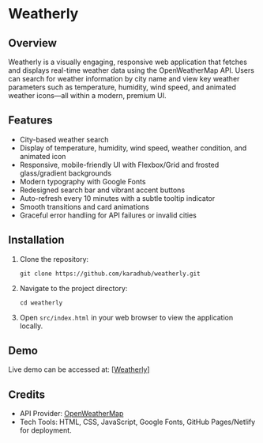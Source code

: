 # Weatherly

## Overview
Weatherly is a visually engaging, responsive web application that fetches and displays real-time weather data using the OpenWeatherMap API. Users can search for weather information by city name and view key weather parameters such as temperature, humidity, wind speed, and animated weather icons—all within a modern, premium UI.

## Features
- City-based weather search
- Display of temperature, humidity, wind speed, weather condition, and animated icon
- Responsive, mobile-friendly UI with Flexbox/Grid and frosted glass/gradient backgrounds
- Modern typography with Google Fonts
- Redesigned search bar and vibrant accent buttons
- Auto-refresh every 10 minutes with a subtle tooltip indicator
- Smooth transitions and card animations
- Graceful error handling for API failures or invalid cities

## Installation
1. Clone the repository:
   ```
   git clone https://github.com/karadhub/weatherly.git
   ```
2. Navigate to the project directory:
   ```
   cd weatherly
   ```
3. Open `src/index.html` in your web browser to view the application locally.

## Demo
Live demo can be accessed at: [[Weatherly](https://karadhub.github.io/weatherly/)]

## Credits
- API Provider: [OpenWeatherMap](https://openweathermap.org/)
- Tech Tools: HTML, CSS, JavaScript, Google Fonts, GitHub Pages/Netlify for deployment.